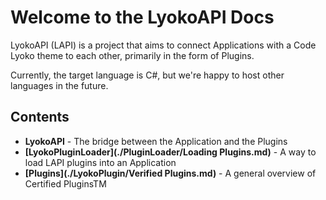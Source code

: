 # Welcome to the LyokoAPI Docs

LyokoAPI (LAPI) is a project that aims to connect Applications with a Code Lyoko theme to each other, primarily in the form of Plugins.

Currently, the target language is C#, but we're happy to host other languages in the future.


## Contents

* **LyokoAPI** - The bridge between the Application and the Plugins
* **[LyokoPluginLoader](./PluginLoader/Loading Plugins.md)** - A way to load LAPI plugins into an Application
* **[Plugins](./LyokoPlugin/Verified Plugins.md)** - A general overview of Certified PluginsTM
